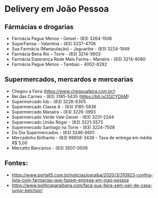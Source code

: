 # Delivery em João Pessoa

## Fármácias e drogarias
- Fármácia Pague Menos - Geisel - (83) 3264-1506
- SuperFarma - Valentina - (83) 3237-4706
- Sua Farmácia (Manipulação) - Jaguaribe - (83) 3224-1949
- Farmácia Beira Rio – Torre - (83) 3214-3603
- Farmácia Esperança Rede Mais Farma – Manaíra - (83) 3214-8080
- Farmácia Pague Menos - Tambaú - 4002-8282

## Supermercados, mercardos e mercearias
- Chegou a Feira (https://www.chegouafeira.com.br/)
- Rei das Carnes - (83) 3185-5435 (https://bit.ly/2QCYDbM)
- Supermercado Iob - (83) 3226-6305
- Supermercado Classe A - (83) 3185-5836
- Supermercado Manaíra - (83) 3226-3993
- Supermercado Verde Vale Geisel - (83) 3231-2244
- Supermercado União Róger - (83) 3221-5573
- Supermercado Santiago na Torre - (83) 3224-7508
- Do Dia Supermercados - (83) 3246-6601
- Mercadinho Brilhante - (83) 98858-3439 - Taxa de entrega em média R$ 5,00
- Mercatto Bancários - (83) 3507-0509

## Fontes:
- https://www.portalt5.com.br/noticias/paraiba/2020/3/310923-confira-lista-com-farmacias-que-fazem-entrega-em-joao-pessoa
- https://www.politicaparaibana.com/faca-sua-feira-sem-sair-de-casa-junior-belchior/
